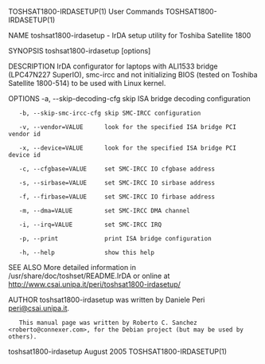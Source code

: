 TOSHSAT1800-IRDASETUP(1)                                           User Commands                                          TOSHSAT1800-IRDASETUP(1)

NAME
       toshsat1800-irdasetup - IrDA setup utility for Toshiba Satellite 1800

SYNOPSIS
       toshsat1800-irdasetup [options]

DESCRIPTION
       IrDA  configurator  for  laptops  with  ALI1533 bridge (LPC47N227 SuperIO), smc-ircc and not initializing BIOS (tested on Toshiba Satellite
       1800-514) to be used with Linux kernel.

OPTIONS
       -a, --skip-decoding-cfg skip ISA bridge decoding configuration

       -b, --skip-smc-ircc-cfg skip SMC-IRCC configuration

       -v, --vendor=VALUE      look for the specified ISA bridge PCI vendor id

       -x, --device=VALUE      look for the specified ISA bridge PCI device id

       -c, --cfgbase=VALUE     set SMC-IRCC IO cfgbase address

       -s, --sirbase=VALUE     set SMC-IRCC IO sirbase address

       -f, --firbase=VALUE     set SMC-IRCC IO firbase address

       -m, --dma=VALUE         set SMC-IRCC DMA channel

       -i, --irq=VALUE         set SMC-IRCC IRQ

       -p, --print             print ISA bridge configuration

       -h, --help              show this help

SEE ALSO
       More detailed information in /usr/share/doc/toshset/README.IrDA or online at http://www.csai.unipa.it/peri/toshsat1800-irdasetup/

AUTHOR
       toshsat1800-irdasetup was written by Daniele Peri <peri@csai.unipa.it>.

       This manual page was written by Roberto C. Sanchez <roberto@connexer.com>, for the Debian project (but may be used by others).

toshsat1800-irdasetup                                               August 2005                                           TOSHSAT1800-IRDASETUP(1)
